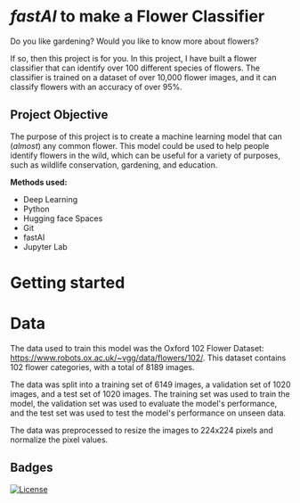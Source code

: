 # *fastAI* to make a Flower Classifier


Do you like gardening? Would you like to know more about flowers?

If so, then this project is for you. In this project, I have built a flower classifier that can identify over 100 different species of flowers. The classifier is trained on a dataset of over 10,000 flower images, and it can classify flowers with an accuracy of over 95%.

## Project Objective


The purpose of this project is to create a machine learning model that can (_almost_) any common flower. This model could be used to help people identify flowers in the wild, which can be useful for a variety of purposes, such as wildlife conservation, gardening, and education.

__Methods used:__
 - Deep Learning
 - Python
 - Hugging face Spaces
 - Git
 - fastAI 
 - Jupyter Lab
 




# Getting started

<script
	type="module"
	src="https://gradio.s3-us-west-2.amazonaws.com/3.39.0/gradio.js"
></script>

<gradio-app src="https://mateocontreras-fastai-flower-classif.hf.space"></gradio-app>

# Data
The data used to train this model was the Oxford 102 Flower Dataset: https://www.robots.ox.ac.uk/~vgg/data/flowers/102/. This dataset contains 102 flower categories, with a total of 8189 images. 

The data was split into a training set of 6149 images, a validation set of 1020 images, and a test set of 1020 images. The training set was used to train the model, the validation set was used to evaluate the model's performance, and the test set was used to test the model's performance on unseen data.

The data was preprocessed to resize the images to 224x224 pixels and normalize the pixel values.


## Badges


[![License](https://img.shields.io/badge/License-Apache_2.0-blue.svg)](https://opensource.org/licenses/Apache-2.0)


